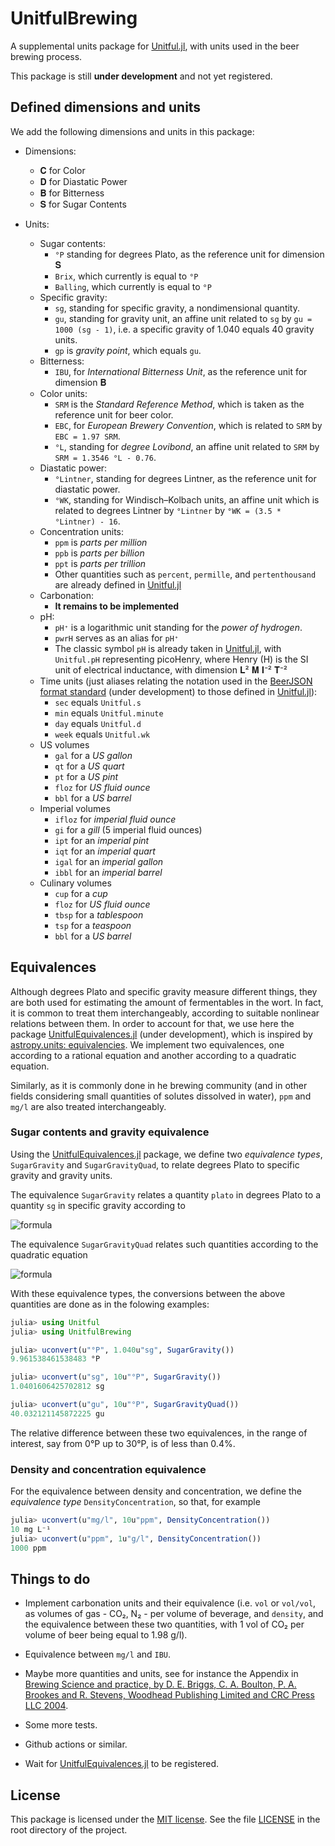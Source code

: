 # UnitfulBrewing

A supplemental units package for [Unitful.jl](https://github.com/PainterQubits/Unitful.jl), with units used in the beer brewing process.

This package is still **under development** and not yet registered.

## Defined dimensions and units

We add the following dimensions and units in this package:

- Dimensions:
  - 𝐂 for Color
  - 𝐃 for Diastatic Power
  - 𝐁 for Bitterness
  - 𝐒 for Sugar Contents

- Units:
  - Sugar contents:
    - `°P` standing for degrees Plato, as the reference unit for dimension 𝐒
    - `Brix`, which currently is equal to `°P`
    - `Balling`, which currently is equal to `°P`
  - Specific gravity:
    - `sg`, standing for specific gravity, a nondimensional quantity.
    - `gu`, standing for gravity unit, an affine unit related to `sg` by `gu = 1000 (sg - 1)`, i.e. a specific gravity of 1.040 equals 40 gravity units.
    - `gp` is *gravity point*, which equals `gu`.
  - Bitterness:
    - `IBU`, for *International Bitterness Unit*, as the reference unit for dimension 𝐁
  - Color units:
    - `SRM` is the *Standard Reference Method*, which is taken as the reference unit for beer color.
    - `EBC`, for *European Brewery Convention*, which is related to `SRM` by `EBC = 1.97 SRM`.
    - `°L`, standing for *degree Lovibond*, an affine unit related to `SRM` by `SRM = 1.3546 °L - 0.76`.
  - Diastatic power:
    - `°Lintner`, standing for degrees Lintner, as the reference unit for diastatic power.
    - `°WK`, standing for Windisch–Kolbach units, an affine unit which is related to degrees Lintner by `°Lintner` by `°WK = (3.5 * °Lintner) - 16`.
  - Concentration units:
    - `ppm` is *parts per million*
    - `ppb` is *parts per billion*
    - `ppt` is *parts per trillion*
    - Other quantities such as `percent`, `permille`, and `pertenthousand` are already defined in [Unitful.jl](https://github.com/PainterQubits/Unitful.jl)
  - Carbonation:
    - **It remains to be implemented**
  - pH:
    - `pH⁺` is a logarithmic unit standing for the *power of hydrogen*.
    - `pwrH` serves as an alias for `pH⁺`
    - The classic symbol `pH` is already taken in [Unitful.jl](https://github.com/PainterQubits/Unitful.jl), with `Unitful.pH` representing picoHenry, where Henry (H) is the SI unit of electrical inductance, with dimension 𝐋² 𝐌 𝐈⁻² 𝐓⁻²
  - Time units (just aliases relating the notation used in the [BeerJSON format standard](https://github.com/beerjson/beerjson) (under development) to those defined in [Unitful.jl](https://github.com/PainterQubits/Unitful.jl)):
    - `sec` equals `Unitful.s`
    - `min` equals `Unitful.minute`
    - `day` equals `Unitful.d`
    - `week` equals `Unitful.wk`
  - US volumes
    - `gal` for a *US gallon*
    - `qt` for a *US quart*
    - `pt` for a *US pint*
    - `floz` for *US fluid ounce*
    - `bbl` for a *US barrel*
  - Imperial volumes
    - `ifloz` for *imperial fluid ounce*
    - `gi` for a *gill* (5 imperial fluid ounces)
    - `ipt` for an *imperial pint*
    - `iqt` for an *imperial quart*
    - `igal` for an *imperial gallon*
    - `ibbl` for an *imperial barrel*
  - Culinary volumes
    - `cup` for a *cup*
    - `floz` for *US fluid ounce*
    - `tbsp` for a *tablespoon*
    - `tsp` for a *teaspoon*
    - `bbl` for a *US barrel*

## Equivalences

Although degrees Plato and specific gravity measure different things, they are both used for estimating the amount of fermentables in the wort. In fact, it is common to treat them interchangeably, according to suitable nonlinear relations between them. In order to account for that, we use here the package [UnitfulEquivalences.jl](https://github.com/sostock/UnitfulEquivalences.jl) (under development), which is inspired by [astropy.units: equivalencies](https://docs.astropy.org/en/stable/units/equivalencies.html). We implement two equivalences, one according to a rational equation and another according to a quadratic equation.

Similarly, as it is commonly done in he brewing community (and in other fields considering small quantities of solutes dissolved in water), `ppm` and `mg/l` are also treated interchangeably.

### Sugar contents and gravity equivalence

Using the [UnitfulEquivalences.jl](https://github.com/sostock/UnitfulEquivalences.jl) package, we define two *equivalence types*, `SugarGravity` and `SugarGravityQuad`, to relate degrees Plato to specific gravity and gravity units.

The equivalence `SugarGravity` relates a quantity `plato` in degrees Plato to a quantity `sg` in specific gravity according to

![formula](https://render.githubusercontent.com/render/math?math=\text{Plato}=259\left(1-\displaystyle\frac{1}{\text{sg}}\right))

The equivalence `SugarGravityQuad` relates such quantities according to the quadratic equation

![formula](https://render.githubusercontent.com/render/math?math=\text{Plato}=668.72\text{sg}-463.37-205.35\text{sg}^2)

With these equivalence types, the conversions between the above quantities are done as in the folowing examples:

```julia
julia> using Unitful
julia> using UnitfulBrewing

julia> uconvert(u"°P", 1.040u"sg", SugarGravity())
9.961538461538483 °P

julia> uconvert(u"sg", 10u"°P", SugarGravity())
1.0401606425702812 sg

julia> uconvert(u"gu", 10u"°P", SugarGravityQuad())
40.032121145872225 gu
```

The relative difference between these two equivalences, in the range of interest, say from 0°P up to 30°P, is of less than 0.4%.

### Density and concentration equivalence

For the equivalence between density and concentration, we define the *equivalence type* `DensityConcentration`, so that, for example

```julia
julia> uconvert(u"mg/l", 10u"ppm", DensityConcentration())
10 mg L⁻¹
julia> uconvert(u"ppm", 1u"g/l", DensityConcentration())
1000 ppm
```

## Things to do

- Implement carbonation units and their equivalence (i.e. `vol` or `vol/vol`, as volumes of gas - CO₂, N₂ - per volume of beverage, and `density`, and the equivalence between these two quantities, with 1 vol of CO₂ per volume of beer being equal to 1.98 g/l).

- Equivalence between `mg/l` and `IBU`.

- Maybe more quantities and units, see for instance the Appendix in [Brewing Science and practice, by D. E. Briggs, C. A. Boulton, P. A. Brookes and R. Stevens, Woodhead Publishing Limited and CRC Press LLC 2004](https://www.amazon.com/Brewing-Practice-Publishing-Technology-Nutrition/dp/1855734907).

- Some more tests.

- Github actions or similar.

- Wait for [UnitfulEquivalences.jl](https://github.com/sostock/UnitfulEquivalences.jl) to be registered.

## License

This package is licensed under the [MIT license](https://opensource.org/licenses/MIT). See the file [LICENSE](LICENSE) in the root directory of the project.
